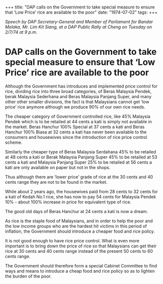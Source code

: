 +++ 
title: "DAP calls on the Government to take special measure to ensure that ‘Low Price’ rice are available to the poor"
date: "1974-07-02"
tags:
+++

_Speech by DAP Secretary-General and Member of Parliament for Bandar Melaka, Mr. Lim Kit Siang, at a DAP Public Rally at Cheng on Tuesday on 2/7/74 at 9 p.m._

# DAP calls on the Government to take special measure to ensure that ‘Low Price’ rice are available to the poor

Although the Government has introduces and implemented price control for rice, dividing rice into three broad categories, of Beras Malaysia Pendek, berak Malaysia Sederhana and Beras Malaysia Panjang Super, and many other other smaller divisions, the fact is that Malaysians cannot get ‘low price’ rice anymore although we produce 90% of our own rice needs.</u>

The cheaper category of Government controlled rice, like 45% Malaysia Pendek which is to be retailed at 44 cents a kati is simply not available in the market. Beras Hanchur 100% Special at 37 cents a kati and Beras Hanchur 100% Biasa at 32 cents a kati has never been available to the consumers and housewives since the introduction of rice price control scheme.

Similarly the cheaper type of Beras Malaysia Serdahana 45% to be retailed at 48 cents a kati or Berak Malaysia Panjang Super 45% to be retailed at 53 cents a kati and Malaysia Panjang Super 25% to be retailed at 56 cents a kati are only available on paper but not in the shops.

Thus although there are ‘lower price’ grade of rice at the 30 cents and 40 cents range they are not to be found in the market.

While about 2 years ago, the housewives paid from 28 cents to 32 cents for a kati of Kedah No.1 rice, she has now to pay 54 cents for Malaysia Pendek 10% - about 100% increase in price for equivalent type of rice.

The good old days of Beras Hanchur at 24 cents a kati is now a dream.

As rice is the staple food of Malaysians, and in order to help the poor and the low income groups who are the hardest hit victims in this period of inflation, the Government should introduce a cheaper food and rice policy.

It is not good enough to have rice price control. What is even more important is to bring down the price of rice so that Malaysians can get their rice at 30 cents and 40 cents range instead of the present 50 cents to 60 cents range.

The Government should therefore form a special Cabinet Committee to find ways and means to introduce a cheap food and rice policy so as to lighten the burden of the poor.
 
